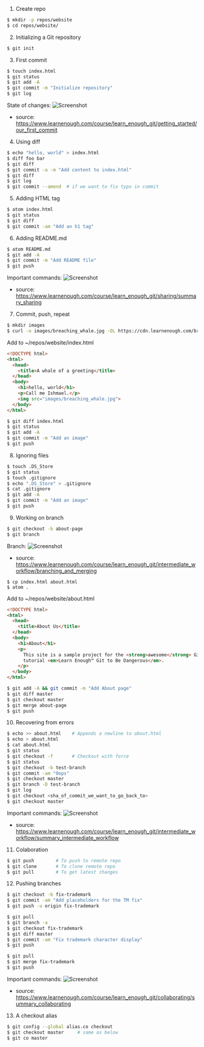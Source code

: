 1. Create repo
```bash
$ mkdir -p repos/website
$ cd repos/website/
```

2. Initializing a Git repository
```bash
$ git init
```

3. First commit 
```bash
$ touch index.html
$ git status
$ git add -A
$ git commit -m "Initialize repository"
$ git log
```

State of changes:
![Screenshot](changes.png)
* source: https://www.learnenough.com/course/learn_enough_git/getting_started/our_first_commit


4. Using diff
```bash
$ echo "hello, world" > index.html
$ diff foo bar
$ git diff
$ git commit -a -m "Add content to index.html"
$ git diff
$ git log
$ git commit --amend  # if we want to fix typo in commit
```

5. Adding HTML tag
```bash
$ atom index.html
$ git status
$ git diff
$ git commit -am "Add an h1 tag"
```

6. Adding README.md
```bash
$ atom README.md
$ git add -A
$ git commit -m "Add README file"
$ git push
```

Important commands:
![Screenshot](commands.png)
* source: https://www.learnenough.com/course/learn_enough_git/sharing/summary_sharing

7. Commit, push, repeat
```bash
$ mkdir images
$ curl -o images/breaching_whale.jpg -OL https://cdn.learnenough.com/breaching_whale.jpg
```

Add to ~/repos/website/index.html
```html
<!DOCTYPE html>
<html>
  <head>
    <title>A whale of a greeting</title>
  </head>
  <body>
    <h1>hello, world</h1>
    <p>Call me Ishmael.</p>
    <img src="images/breaching_whale.jpg">
  </body>
</html>
```

```bash
$ git diff index.html
$ git status
$ git add -A
$ git commit -m "Add an image"
$ git push
```

8. Ignoring files
```bash
$ touch .DS_Store
$ git status
$ touch .gitignore
$ echo ".DS_Store" > .gitignore
$ cat .gitignore
$ git add -A
$ git commit -m "Add an image"
$ git push
```

9. Working on branch
```bash
$ git checkout -b about-page
$ git branch
```

Branch:
![Screenshot](branch.png)
* source: https://www.learnenough.com/course/learn_enough_git/intermediate_workflow/branching_and_merging

```branch
$ cp index.html about.html
$ atom .
```

Add to ~/repos/website/about.html
```html
<!DOCTYPE html>
<html>
  <head>
    <title>About Us</title>
  </head>
  <body>
    <h1>About</h1>
    <p>
      This site is a sample project for the <strong>awesome</strong> Git
      tutorial <em>Learn Enough™ Git to Be Dangerous</em>.
    </p>
  </body>
</html>
```

```bash
$ git add -A && git commit -m "Add About page"
$ git diff master
$ git checkout master
$ git merge about-page
$ git push
```

10. Recovering from errors
```bash
$ echo >> about.html    # Appends a newline to about.html
$ echo > about.html
$ cat about.html
$ git status
$ git checkout -f       # Checkout with force
$ git status
$ git checkout -b test-branch
$ git commit -am "Oops"
$ git checkout master
$ git branch -D test-branch
$ git log
$ git checkout <sha_of_commit_we_want_to_go_back_to>
$ git checkout master
```

Important commands:
![Screenshot](commands_1.png)
* source: https://www.learnenough.com/course/learn_enough_git/intermediate_workflow/summary_intermediate_workflow

11. Colaboration

```bash
$ git push        # To push to remote repo
$ git clone       # To clone remote repo
$ git pull        # To get latest changes
```

12. Pushing branches
```bash
$ git checkout -b fix-trademark
$ git commit -am "Add placeholders for the TM fix"
$ git push -u origin fix-trademark

$ git pull
$ git branch -a 
$ git checkout fix-trademark
$ git diff master
$ git commit -am "Fix trademark character display"
$ git push

$ git pull
$ git merge fix-trademark
$ git push
```

Important commands:
![Screenshot](commands_2.png)
* source: https://www.learnenough.com/course/learn_enough_git/collaborating/summary_collaborating

13. A checkout alias
```bash
$ git config --global alias.co checkout
$ git checkout master     # same as below
$ git co master
```